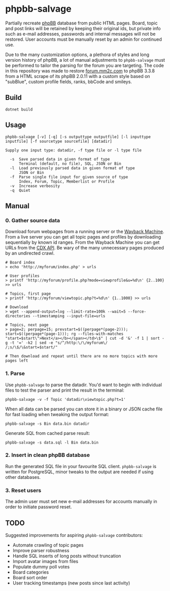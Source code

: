 # phpbb-salvage

Partially recreate [phpBB](https://www.phpbb.com/) database from public HTML pages. Board, topic and post links will be retained by keeping their original ids, but private info such as e-mail addresses, passwords and internal messages will not be restored. User accounts must be manually reset by an admin for continued use.

Due to the many customization options, a plethora of styles and long version history of phpBB, a lot of manual adjustments to ``phpbb-salvage`` must be performed to tailor the parsing for the forum you are targeting. The code in this repository was made to restore [forum.mm2c.com](https://forum.mm2c.com/) to phpBB 3.3.8 from a HTML scrape of its phpBB 2.0.11 with a custom style based on "subBlue", custom profile fields, ranks, bbCode and smileys.

## Build
```
dotnet build
```

## Usage
```
phpbb-salvage [-v] [-q] [-s outputtype outputfile] [-l inputtype inputfile] [-f sourcetype sourcefile] [datadir]

Supply one input type: datadir, -f type file or -l type file

  -s  Save parsed data in given format of type
      Terminal (default, no file), SQL, JSON or Bin
  -l  Load previously parsed data in given format of type
      JSON or Bin
  -f  Parse single file input for given source of type
      Index, Forum, Topic, Memberlist or Profile
  -v  Increase verbosity
  -q  Quiet
```

## Manual

### 0. Gather source data
Download forum webpages from a running server or the [Wayback Machine](https://web.archive.org/). From a live server you can get all topic pages and profiles by downloading sequentially by known id ranges. From the Wayback Machine you can get URLs from the [CDX API](https://github.com/internetarchive/wayback/blob/master/wayback-cdx-server/README.md). Be wary of the many unnecessary pages produced by an undirected crawl.

```
# Board index
> echo 'http://myforum/index.php' > urls

# User profiles
> printf 'http://myforum/profile.php?mode=viewprofile&u=%d\n' {2..100} >> urls

# Topics, first page
> printf 'http://myforum/viewtopic.php?t=%d\n' {1..1000} >> urls

# Download
> wget --append-output=log --limit-rate=100k --wait=5 --force-directories --timestamping --input-file=urls

# Topics, next page
> page=2; perpage=15; prevstart=$((perpage*(page-2))); start=$((perpage*(page-1))); rg --files-with-matches "start=$start\">Next</a></b></span></td>\$" | cut -d '&' -f 1 | sort -g -t '=' -k2 | sed -e "s/^/http:\/\/myforum\/
/;s/\$/\&start=$start/"

# Then download and repeat until there are no more topics with more pages left
```

### 1. Parse
Use ``phpbb-salvage`` to parse the datadir. You'd want to begin with individual files to test the parser and print the result in the terminal:
```
phpbb-salvage -v -f Topic 'datadir\viewtopic.php?t=1'
```

When all data can be parsed you can store it in a binary or JSON cache file for fast loading when tweaking the output format:
```
phpbb-salvage -s Bin data.bin datadir
```

Generate SQL from cached parse result:
```
phpbb-salvage -s data.sql -l Bin data.bin
```

### 2. Insert in clean phpBB database
Run the generated SQL file in your favourite SQL client. ``phpbb-salvage`` is written for PostgreSQL, minor tweaks to the output are needed if using other databases.

### 3. Reset users
The admin user must set new e-mail addresses for accounts manually in order to initiate password reset.

## TODO
Suggested improvements for aspiring ``phpbb-salvage`` contributors:
* Automate crawling of topic pages
* Improve parser robustness
* Handle SQL inserts of long posts without truncation
* Import avatar images from files
* Populate dummy poll votes
* Board categories
* Board sort order
* User tracking timestamps (new posts since last activity)
